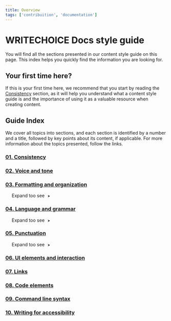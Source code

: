 ```yaml
---
title: Overview
tags: ['contribuition', 'documentation']
---
```


<style>
  details {
    list-style: none;
    padding-left: 0;
    margin-left: 20px;
  }

  details summary {
    cursor: pointer;
    display: flex;
    justify-content: start;
    align-items: center;
  }

  details summary::after {
    content: '⮞';
    margin-left: 10px;
    margin-top: 2px;
    font-size: 10px;
    transition: transform 0.3s ease;
  }

  details[open] summary::after {
    transform: rotate(450deg);
    content: '⮫';
    font-weight: 700;
  }
</style>

# WRITECHOICE Docs style guide

You will find all the sections presented in our content style guide on this page. This index helps you quickly find the information you are looking for.

## Your first time here?

If this is your first time here, we recommend that you start by reading the [Consistency](/style-guide/01-consistency.md) section, as it will help you understand what a content style guide is and the importance of using it as a valuable resource when creating content.

## Guide Index

We cover all topics into sections, and each section is identified by a number and a title, followed by key points about its content, if applicable. For more information about the topics presented, follow the links.

### [01. Consistency](/style-guide/01-consistency.md)

### [02. Voice and tone](/style-guide/02-voice-and-tone.md)

### [03. Formatting and organization](/style-guide/03-formatting-and-organization.md)

<details>
  <summary>Expand too see</summary>

- [Dates and time](/style-guide/formatting-and-organization/03-1-date-and-time.md)
- [Images and graphs](/style-guide/formatting-and-organization/03-2-images-and-graphs.md)
- [Headings](/style-guide/formatting-and-organization/03-3-headings.md)
- [Notes and notices](/style-guide/formatting-and-organization/03-4-notes-and-notices.md)
- [Numbers](/style-guide/formatting-and-organization/03-5-numbers.md)
- [Lists](/style-guide/formatting-and-organization/03-6-lists.md)
- [Tables](/style-guide/formatting-and-organization/03-7-tables.md)
- [Text-formatting](/style-guide/formatting-and-organization/03-8-text-formatting.md)

</details>

### [04. Language and grammar](/style-guide/04-language-and-grammar.md)

<details>
  <summary>Expand too see</summary>

- [Abbreviations and acronyms](/style-guide/04-language-and-grammar.md#abbreviations-and-acronyms)
- [Active voice](/style-guide/04-language-and-grammar.md#active-voice)
- [Capitalization](/style-guide/04-language-and-grammar.md#capitalization)
- [Contractions](/style-guide/04-language-and-grammar.md#contractions)
- [Pronouns](/style-guide/04-language-and-grammar.md#pronouns)
- [Sentence structure](/style-guide/04-language-and-grammar.md#sentence-structure)

</details>

### [05. Punctuation](/style-guide/05-punctuation)

<details>
  <summary>Expand too see</summary>

- [Apostrophes](/style-guide/05-punctuation.md#apostrophes)
- [Colons](/style-guide/05-punctuation.md#colons)
- [Commas](/style-guide/05-punctuation.md#commas)
- [Dashes and hyphens](/style-guide/05-punctuation.md#dashes-and-hyphens)
- [Question marks](/style-guide/05-punctuation.md#question-marks)
- [Exclamation points](/style-guide/05-punctuation.md#exclamation-points)
- [Quotation marks](/style-guide/05-punctuation.md#quotation-marks)

</details>

### [06. UI elements and interaction](/style-guide/06-ui-elements-and-interaction.md)

### [07. Links](/style-guide/07-links.md)

### [08. Code elements](/style-guide/08-code-elements.md)

### [09. Command line syntax](/style-guide/09-command-line-syntax.md)

### [10. Writing for accessibility](/style-guide/10-writing-for-accessibility.md)

